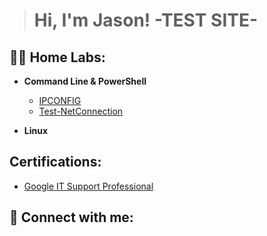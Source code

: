 > <h1>Hi, I'm Jason! -TEST SITE- 
<h2>👨‍💻 Home Labs:</h2>

- <b>Command Line & PowerShell </b>
  - [IPCONFIG](https://github.com/jasondasho/Find-IP-Lab)
  - [Test-NetConnection](https://github.com/jasondasho/Test-NetConnection)
 
- <b>Linux </b>
  
<h2> Certifications:</h2>
   

 - [Google IT Support Professional](https://github.com/jasondasho/Find-IP-Lab/files/12328717/Coursera.PQKLU77YAQLJ.pdf)


    
          
<h2> 🤳 Connect with me:</h2>



[linkedin]: https://linkedin.com/in/
